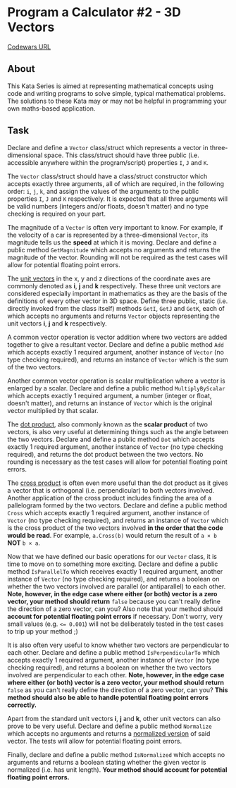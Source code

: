 ﻿# Program a Calculator #2 - 3D Vectors

[Codewars URL](https://www.codewars.com/kata/58ee4962dc4f81d6f400001c)

## About
This Kata Series is aimed at representing mathematical concepts using code and writing programs to solve simple, typical mathematical problems. The solutions to these Kata may or may not be helpful in programming your own maths-based application.

## Task
Declare and define a `Vector` class/struct which represents a vector in three-dimensional space. This class/struct should have three public (i.e. accessible anywhere within the program/script) properties `I`, `J` and `K`.

The `Vector` class/struct should have a class/struct constructor which accepts exactly three arguments, all of which are required, in the following order: `i`, `j`, `k`, and assign the values of the arguments to the public properties `I`, `J` and `K` respectively. It is expected that all three arguments will be valid numbers (integers and/or floats, doesn't matter) and no type checking is required on your part.

The magnitude of a `Vector` is often very important to know. For example, if the velocity of a car is represented by a three-dimensional `Vector`, its magnitude tells us the **speed** at which it is moving. Declare and define a public method `GetMagnitude` which accepts no arguments and returns the magnitude of the vector. Rounding will not be required as the test cases will allow for potential floating point errors.

The [unit vectors](https://en.wikipedia.org/wiki/Unit_vector) in the x, y and z directions of the coordinate axes are commonly denoted as **i**, **j** and **k** respectively. These three unit vectors are considered especially important in mathematics as they are the basis of the definitions of every other vector in 3D space. Define three public, static (i.e. directly invoked from the class itself) methods `GetI`, `GetJ` and `GetK`, each of which accepts no arguments and returns `Vector` objects representing the unit vectors **i**, **j** and **k** respectively.

A common vector operation is vector addition where two vectors are added together to give a resultant vector. Declare and define a public method `Add` which accepts exactly 1 required argument, another instance of `Vector` (no type checking required), and returns an instance of `Vector` which is the sum of the two vectors.

Another common vector operation is scalar multiplication where a vector is enlarged by a scalar. Declare and define a public method `MultiplyByScalar` which accepts exactly 1 required argument, a number (integer or float, doesn't matter), and returns an instance of `Vector` which is the original vector multiplied by that scalar.

The [dot product](https://en.wikipedia.org/wiki/Dot_product), also commonly known as the **scalar product** of two vectors, is also very useful at determining things such as the angle between the two vectors. Declare and define a public method `Dot` which accepts exactly 1 required argument, another instance of `Vector` (no type checking required), and returns the dot product between the two vectors. No rounding is necessary as the test cases will allow for potential floating point errors.

The [cross product](https://en.wikipedia.org/wiki/Cross_product) is often even more useful than the dot product as it gives a vector that is orthogonal (i.e. perpendicular) to both vectors involved. Another application of the cross product includes finding the area of a pallelogram formed by the two vectors. Declare and define a public method `Cross` which accepts exactly 1 required argument, another instance of `Vector` (no type checking required), and returns an instance of `Vector` which is the cross product of the two vectors involved **in the order that the code would be read**. For example, `a.Cross(b)` would return the result of `a × b` **NOT** `b × a`.

Now that we have defined our basic operations for our `Vector` class, it is time to move on to something more exciting. Declare and define a public method `IsParallelTo` which receives exactly 1 required argument, another instance of `Vector` (no type checking required), and returns a boolean on whether the two vectors involved are parallel (or antiparallel) to each other. **Note, however, in the edge case where either (or both) vector is a zero vector, your method should return** `false` because you can't really define the direction of a zero vector, can you? Also note that your method should **account for potential floating point errors** if necessary. Don't worry, very small values (e.g. `<= 0.001`) will not be deliberately tested in the test cases to trip up your method ;)

It is also often very useful to know whether two vectors are perpendicular to each other. Declare and define a public method `IsPerpendicularTo` which accepts exactly 1 required argument, another instance of `Vector` (no type checking required), and returns a boolean on whether the two vectors involved are perpendicular to each other. **Note, however, in the edge case where either (or both) vector is a zero vector, your method should return** `false` as you can't really define the direction of a zero vector, can you? **This method should also be able to handle potential floating point errors correctly.**

Apart from the standard unit vectors **i**, **j** and **k**, other unit vectors can also prove to be very useful. Declare and define a public method `Normalize` which accepts no arguments and returns a [normalized version](https://en.wikipedia.org/wiki/Unit_vector) of said vector. The tests will allow for potential floating point errors.

Finally, declare and define a public method `IsNormalized` which accepts no arguments and returns a boolean stating whether the given vector is normalized (i.e. has unit length). **Your method should account for potential floating point errors.**